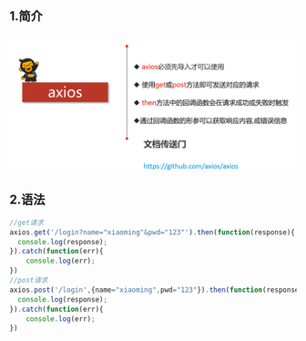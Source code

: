 ## 1.简介

![1604124735293](assets/1604124735293.png)

## 2.语法

```javascript
//get请求
axios.get('/login?name="xiaoming"&pwd="123"').then(function(response){
  console.log(response);  
}).catch(function(err){
    console.log(err);
})
//post请求
axios.post('/login',{name="xiaoming",pwd="123"}).then(function(response){
  console.log(response);  
}).catch(function(err){
    console.log(err);
})
```

